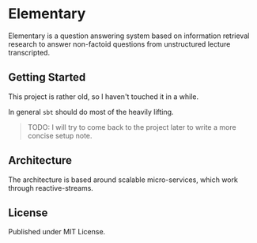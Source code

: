 # Elementary

Elementary is a question answering system based on information retrieval research to answer non-factoid questions from unstructured lecture transcripted.

## Getting Started

This project is rather old, so I haven't touched it in a while.

In general `sbt` should do most of the heavily lifting.

> TODO: I will try to come back to the project later to write a more concise setup note.

## Architecture

The architecture is based around scalable micro-services, which work through reactive-streams.

## License

Published under MIT License.
